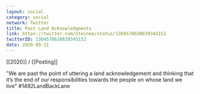 ```yaml
---
layout: social
category: social
network: Twitter
title: Past Land Acknowledgments
link: https://twitter.com/steinea/status/1304578638839345152
twitterID: 1304578638839345152
date: 2020-09-11
---
```


[[2020]] / [[Posting]]

"We are past the point of uttering a land acknowledgement and thinking that it’s the end of our responsibilities towards the people on whose land we live" #1492LandBackLane
